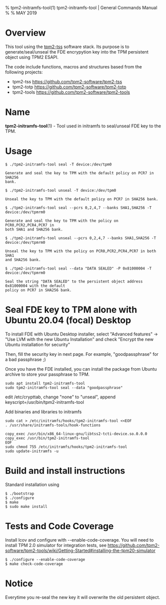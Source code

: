 % tpm2-initramfs-tool(1) tpm2-initramfs-tool | General Commands Manual
%
% MAY 2019

# Overview
This tool using the [tpm2-tss](https://github.com/tpm2-software/tpm2-tss) software stack.
Its purpose is to generate/seal/unseal the FDE encrypytion key into the TPM persistent
object using TPM2 ESAPI.

The code include functions, macros and structures based from the following projects:
* tpm2-tss   https://github.com/tpm2-software/tpm2-tss
* tpm2-totp  https://github.com/tpm2-software/tpm2-totp
* tpm2-tools https://github.com/tpm2-software/tpm2-tools

# Name
**tpm2-initramfs-tool**(1) - Tool used in initramfs to seal/unseal FDE key to the TPM.

# Usage
```
$ ./tpm2-initramfs-tool seal -T device:/dev/tpm0

Generate and seal the key to TPM with the default policy on PCR7 in SHA256
bank.

$ ./tpm2-initramfs-tool unseal -T device:/dev/tpm0

Unseal the key to TPM with the default policy on PCR7 in SHA256 bank.

$ ./tpm2-initramfs-tool seal --pcrs 0,2,4,7 --banks SHA1,SHA256 -T device:/dev/tpmrm0

Generate and seal the key to TPM with the policy on PCR0,PCR2,PCR4,PCR7 in
both SHA1 and SHA256 bank.

$ ./tpm2-initramfs-tool unseal --pcrs 0,2,4,7 --banks SHA1,SHA256 -T device:/dev/tpmrm0

Unseal the key to TPM with the policy on PCR0,PCR2,PCR4,PCR7 in both SHA1
and SHA256 bank.

$ ./tpm2-initramfs-tool seal --data "DATA SEALED" -P 0x81000004 -T device:/dev/tpmrm0

Seal the string "DATA SEALED" to the persistent object address 0x81000004 with the default
policy on PCR7 in SHA256 bank.

```

# Seal FDE key to TPM alone with Ubuntu 20.04 (focal) Desktop

To install FDE with Ubuntu Desktop installer, select "Advanced features" -> "Use LVM with the new Ubuntu Installation" and
check "Encrypt the new Ubuntu installation for security"

Then, fill the security key in next page. For example, "goodpassphrase" for a bad passphrase ;)

Once you have the FDE installed, you can install the package from Ubuntu archive
to store your passphrase to TPM.

```
sudo apt install tpm2-initramfs-tool
sudo tpm2-initramfs-tool seal --data "goodpassphrase"
```

edit /etc/crypttab, change "none" to "unseal", append keyscript=/usr/bin/tpm2-initramfs-tool

Add binaries and libraries to initramfs
```
sudo cat > /etc/initramfs/hooks/tpm2-initramfs-tool <<EOF
. /usr/share/initramfs-tools/hook-functions

copy_exec /usr/bin/x86_64-linux-gnu/libtss2-tcti-device.so.0.0.0
copy_exec /usr/bin/tpm2-initramfs-tool
EOF
sudo chmod 755 /etc/initramfs/hooks/tpm2-initramfs-tool
sudo update-initramfs -u
```

# Build and install instructions
Standard installation using
```
$ ./bootstrap
$ ./configure
$ make
$ sudo make install
```

# Tests and Code Coverage

Install lcov and configure with --enable-code-coverage.
You will need to install TPM 2.0 simulator for integration tests, see
https://github.com/tpm2-software/tpm2-tools/wiki/Getting-Started#installing-the-tpm20-simulator

```
$ ./configure --enable-code-coverage
$ make check-code-coverage
```

# Notice

Everytime you re-seal the new key it will overwrite the old persistent object.
